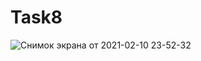 # Task8
![Снимок экрана от 2021-02-10 23-52-32](https://user-images.githubusercontent.com/71345635/107571192-a68aa700-6bfb-11eb-9bf6-83b11b0e1252.png)
